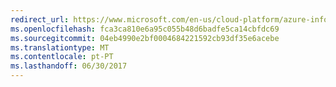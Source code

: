 ```yaml
---
redirect_url: https://www.microsoft.com/en-us/cloud-platform/azure-information-protection
ms.openlocfilehash: fca3ca810e6a95c055b48d6badfe5ca14cbfdc69
ms.sourcegitcommit: 04eb4990e2bf0004684221592cb93df35e6acebe
ms.translationtype: MT
ms.contentlocale: pt-PT
ms.lasthandoff: 06/30/2017
---
```

